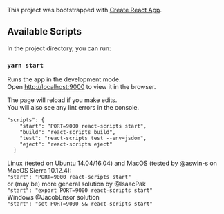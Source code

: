 This project was bootstrapped with [Create React App](https://github.com/facebook/create-react-app).

## Available Scripts

In the project directory, you can run:

### `yarn start`

Runs the app in the development mode.<br />
Open [http://localhost:9000](http://localhost:9000) to view it in the browser.

The page will reload if you make edits.<br />
You will also see any lint errors in the console.

```
"scripts": {
    "start": “PORT=9000 react-scripts start",
    "build": "react-scripts build",
    "test": "react-scripts test --env=jsdom",
    "eject": "react-scripts eject"
  }
 ```

Linux (tested on Ubuntu 14.04/16.04) and MacOS (tested by @aswin-s on MacOS Sierra 10.12.4):<br />
    ```
    "start": "PORT=9000 react-scripts start"
    ```
<br />or (may be) more general solution by @IsaacPak<br />
    ```
    "start": "export PORT=9000 react-scripts start"
    ```
<br />Windows @JacobEnsor solution<br />
    ```
    "start": "set PORT=9000 && react-scripts start"
    ```
